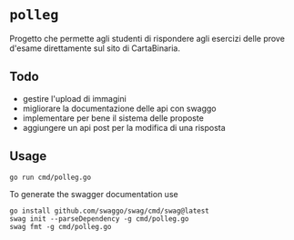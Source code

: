 # `polleg`

Progetto che permette agli studenti di rispondere agli esercizi delle prove
d'esame direttamente sul sito di CartaBinaria.

## Todo

- gestire l'upload di immagini
- migliorare la documentazione delle api con swaggo
- implementare per bene il sistema delle proposte
- aggiungere un api post per la modifica di una risposta

## Usage

```golang
go run cmd/polleg.go
```

To generate the swagger documentation use

```shell
go install github.com/swaggo/swag/cmd/swag@latest
swag init --parseDependency -g cmd/polleg.go
swag fmt -g cmd/polleg.go
```
